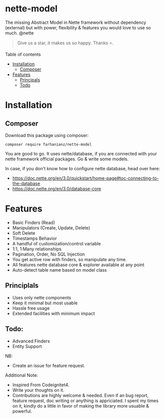 # nette-model
The missing Abstract Model in Nette framework without dependency (external) but with power, flexibility &amp; features you would love to use so much. @nette

> Give us a star, it makes us so happy. Thanks ⭐.️

Table of contents

- [Installation](#installation)
	- [Composer](#composer)
- [Features](#features)
  - [Principals](#principals)
  - [Todo](#todo)

# Installation
## Composer

Download this package using composer:

```
composer require farhanianz/nette-model
```
You are good to go. It uses nette/database, if you are connected with your nette framework official packages. Go & write some models.

In case, if you don't know how to configure nette database, head over here: 
- https://doc.nette.org/en/3.0/quickstart/home-page#toc-connecting-to-the-database
- https://doc.nette.org/en/3.0/database-core



# Features
- Basic Finders (Read)
- Manipulators (Create, Update, Delete)
- Soft Delete
- Timestamps Behavior
- A handful of customization/control variable
- 1:1, 1:Many relationships
- Pagination, Order, No SQL Injection
- You get active row with finders, so manipulate any time.
- All features nette database core & explorer available at any point
- Auto-detect table name based on model class

## Principlals
- Uses only nette components
- Keep it minimal but most usable
- Hassle free usage
- Extended facilities with minimum impact
  
## Todo:
  - Advanced Finders
  - Entity Support





NB: 
- Create an issue for feature request. 

Additional Note: 
 - Inspired From Codeignitet4. 
 - Write your thoughts on it. 
 - Contributions are highly welcome & needed. Even if an bug report, feature request, doc writing or anything is appriciated. I spent my times on it, kindly do a little in favor of making the library more usuable & powerful.
 
